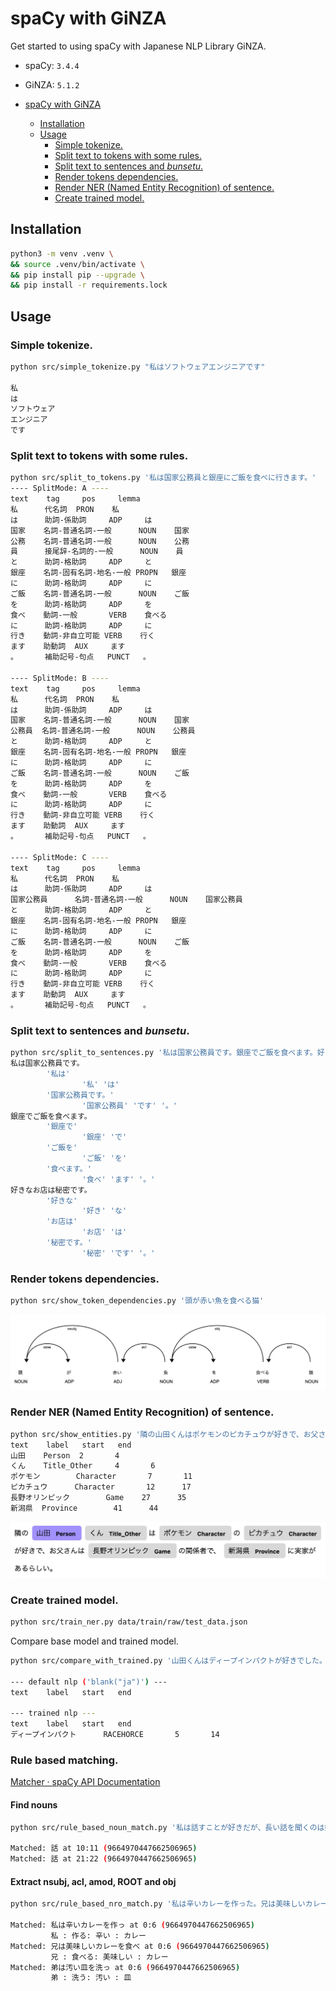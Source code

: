 spaCy with GiNZA
===

Get started to using spaCy with Japanese NLP Library GiNZA.

- spaCy: `3.4.4`
- GiNZA: `5.1.2`

- [spaCy with GiNZA](#spacy-with-ginza)
  - [Installation](#installation)
  - [Usage](#usage)
    - [Simple tokenize.](#simple-tokenize)
    - [Split text to tokens with some rules.](#split-text-to-tokens-with-some-rules)
    - [Split text to sentences and *bunsetu*.](#split-text-to-sentences-and-bunsetu)
    - [Render tokens dependencies.](#render-tokens-dependencies)
    - [Render NER (Named Entity Recognition) of sentence.](#render-ner-named-entity-recognition-of-sentence)
    - [Create trained model.](#create-trained-model)

## Installation

```bash
python3 -m venv .venv \
&& source .venv/bin/activate \
&& pip install pip --upgrade \
&& pip install -r requirements.lock
```

## Usage

### Simple tokenize.

```bash
python src/simple_tokenize.py "私はソフトウェアエンジニアです"

私
は
ソフトウェア
エンジニア
です
```

### Split text to tokens with some rules.

```bash
python src/split_to_tokens.py '私は国家公務員と銀座にご飯を食べに行きます。'  
---- SplitMode: A ----
text    tag     pos     lemma
私      代名詞  PRON    私
は      助詞-係助詞     ADP     は
国家    名詞-普通名詞-一般      NOUN    国家
公務    名詞-普通名詞-一般      NOUN    公務
員      接尾辞-名詞的-一般      NOUN    員
と      助詞-格助詞     ADP     と
銀座    名詞-固有名詞-地名-一般 PROPN   銀座
に      助詞-格助詞     ADP     に
ご飯    名詞-普通名詞-一般      NOUN    ご飯
を      助詞-格助詞     ADP     を
食べ    動詞-一般       VERB    食べる
に      助詞-格助詞     ADP     に
行き    動詞-非自立可能 VERB    行く
ます    助動詞  AUX     ます
。      補助記号-句点   PUNCT   。

---- SplitMode: B ----
text    tag     pos     lemma
私      代名詞  PRON    私
は      助詞-係助詞     ADP     は
国家    名詞-普通名詞-一般      NOUN    国家
公務員  名詞-普通名詞-一般      NOUN    公務員
と      助詞-格助詞     ADP     と
銀座    名詞-固有名詞-地名-一般 PROPN   銀座
に      助詞-格助詞     ADP     に
ご飯    名詞-普通名詞-一般      NOUN    ご飯
を      助詞-格助詞     ADP     を
食べ    動詞-一般       VERB    食べる
に      助詞-格助詞     ADP     に
行き    動詞-非自立可能 VERB    行く
ます    助動詞  AUX     ます
。      補助記号-句点   PUNCT   。

---- SplitMode: C ----
text    tag     pos     lemma
私      代名詞  PRON    私
は      助詞-係助詞     ADP     は
国家公務員      名詞-普通名詞-一般      NOUN    国家公務員
と      助詞-格助詞     ADP     と
銀座    名詞-固有名詞-地名-一般 PROPN   銀座
に      助詞-格助詞     ADP     に
ご飯    名詞-普通名詞-一般      NOUN    ご飯
を      助詞-格助詞     ADP     を
食べ    動詞-一般       VERB    食べる
に      助詞-格助詞     ADP     に
行き    動詞-非自立可能 VERB    行く
ます    助動詞  AUX     ます
。      補助記号-句点   PUNCT   。
```

### Split text to sentences and *bunsetu*.

```bash
python src/split_to_sentences.py '私は国家公務員です。銀座でご飯を食べます。好きなお店は秘密です。'
私は国家公務員です。
        '私は' 
                '私' 'は' 
        '国家公務員です。' 
                '国家公務員' 'です' '。' 
銀座でご飯を食べます。
        '銀座で' 
                '銀座' 'で' 
        'ご飯を' 
                'ご飯' 'を' 
        '食べます。' 
                '食べ' 'ます' '。' 
好きなお店は秘密です。
        '好きな' 
                '好き' 'な' 
        'お店は' 
                'お店' 'は' 
        '秘密です。' 
                '秘密' 'です' '。'
```

### Render tokens dependencies.

```bash
python src/show_token_dependencies.py '頭が赤い魚を食べる猫' 
```

![dependencies](./docs/images/token_dependencies_example.jpg)

### Render NER (Named Entity Recognition) of sentence.

```bash
python src/show_entities.py '隣の山田くんはポケモンのピカチュウが好きで、お父さんは長野オリンピックの関係者で、新潟県に実家があるらしい。'
text    label   start   end
山田    Person  2       4
くん    Title_Other     4       6
ポケモン        Character       7       11
ピカチュウ      Character       12      17
長野オリンピック        Game    27      35
新潟県  Province        41      44
```

![entities](./docs/images/entities_example.jpg)

### Create trained model.

```bash
python src/train_ner.py data/train/raw/test_data.json
```

Compare base model and trained model.

```bash
python src/compare_with_trained.py '山田くんはディープインパクトが好きでした。' path/to/trained-model/model-last

--- default nlp ('blank("ja")') ---
text    label   start   end

--- trained nlp ---
text    label   start   end
ディープインパクト      RACEHORCE       5       14
```

### Rule based matching.

[Matcher · spaCy API Documentation](https://spacy.io/api/matcher)

#### Find nouns

```bash
python src/rule_based_noun_match.py '私は話すことが好きだが、長い話を聞くのは嫌いです。ただ、面白い話であれば長くても良いです。' '話'

Matched: 話 at 10:11 (9664970447662506965)
Matched: 話 at 21:22 (9664970447662506965)
```

#### Extract nsubj, acl, amod, ROOT and obj

```bash
python src/rule_based_nro_match.py '私は辛いカレーを作った。兄は美味しいカレーを食べた。弟は汚い皿を洗った。'

Matched: 私は辛いカレーを作っ at 0:6 (9664970447662506965)
         私 : 作る: 辛い : カレー
Matched: 兄は美味しいカレーを食べ at 0:6 (9664970447662506965)
         兄 : 食べる: 美味しい : カレー
Matched: 弟は汚い皿を洗っ at 0:6 (9664970447662506965)
         弟 : 洗う: 汚い : 皿
```
